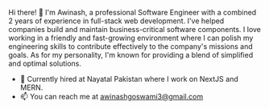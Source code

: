 
Hi there! 👋 I'm Awinash, a professional Software Engineer with a combined 2 years of experience in full-stack web development. I've helped companies build and maintain business-critical software components. I love working in a friendly and fast-growing environment where I can polish my engineering skills to contribute effectively to the company's missions and goals. As for my personality, I'm known for providing a blend of simplified and optimal solutions.

- 💞️ Currently hired at Nayatal Pakistan where I work on NextJS and MERN. 
- 📫 You can reach me at awinashgoswami3@gmail.com

<!---
AwinashGoswami/AwinashGoswami is a ✨ special ✨ repository because its `README.md` (this file) appears on your GitHub profile.
You can click the Preview link to take a look at your changes.
--->
